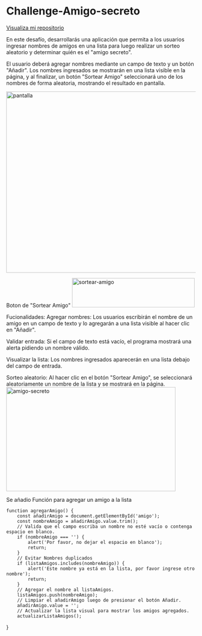 # Challenge-Amigo-secreto

<a href="https://github.com/Deluchy/Challenge-Amigo-secreto">Visualiza mi repositorio</a>

En este desafío, desarrollarás una aplicación que permita a los usuarios ingresar nombres de amigos en una lista para luego realizar un sorteo aleatorio y determinar quién es el "amigo secreto".  

El usuario deberá agregar nombres mediante un campo de texto y un botón "Añadir". Los nombres ingresados se mostrarán en una lista visible en la página, y al finalizar, un botón "Sortear Amigo" seleccionará uno de los nombres de forma aleatoria, mostrando el resultado en pantalla.

<img width="927" height="482" alt="pantalla" src="https://github.com/user-attachments/assets/98678cee-c912-4067-a2d5-e79e2b632404" />

Boton de "Sortear Amigo"
<img width="326" height="78" alt="sortear-amigo" src="https://github.com/user-attachments/assets/4a4dc446-b624-463b-a8c4-afa54af8c363" />

Fucionalidades:
Agregar nombres: Los usuarios escribirán el nombre de un amigo en un campo de texto y lo agregarán a una lista visible al hacer clic en "Añadir".

Validar entrada: Si el campo de texto está vacío, el programa mostrará una alerta pidiendo un nombre válido.

Visualizar la lista: Los nombres ingresados aparecerán en una lista debajo del campo de entrada.

Sorteo aleatorio: Al hacer clic en el botón "Sortear Amigo", se seleccionará aleatoriamente un nombre de la lista y se mostrará en la página.
<img width="450" height="277" alt="amigo-secreto" src="https://github.com/user-attachments/assets/631eb1db-1ebd-47f3-a5e0-9eaacb643717" />

Se añadio Función para agregar un amigo a la lista

```
function agregarAmigo() {
    const añadirAmigo = document.getElementById('amigo');
    const nombreAmigo = añadirAmigo.value.trim();
    // Valida que el campo escriba un nombre no esté vacío o contenga espacio en blanco.
    if (nombreAmigo === '') {
        alert('Por favor, no dejar el espacio en blanco');
        return;
    }
    // Evitar Nombres duplicados
    if (listaAmigos.includes(nombreAmigo)) {
        alert('Este nombre ya está en la lista, por favor ingrese otro nombre');
        return;
    }
    // Agregar el nombre al listaAmigos.
    listaAmigos.push(nombreAmigo);
    // Limpiar el añadirAmigo luego de presionar el botón Añadir.
    añadirAmigo.value = '';
    // Actualizar la lista visual para mostrar los amigos agregados.
    actualizarListaAmigos();
```

}

